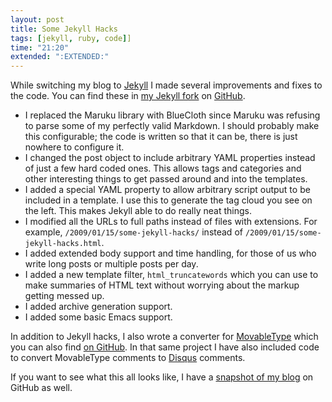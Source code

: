 ```yaml
---
layout: post
title: Some Jekyll Hacks
tags: [jekyll, ruby, code]]
time: "21:20"
extended: ":EXTENDED:"
---
```


While switching my blog to
[Jekyll](http://github.com/mojombo/jekyll/tree/master) I made several
improvements and fixes to the code.  You can find these in [my Jekyll
fork](http://github.com/metajack/jekyll/tree/master) on
[GitHub](http://github.com).

* I replaced the Maruku library with BlueCloth since Maruku was
  refusing to parse some of my perfectly valid Markdown.  I should
  probably make this configurable; the code is written so that it can
  be, there is just nowhere to configure it.
* I changed the post object to include arbitrary YAML properties
  instead of just a few hard coded ones.  This allows tags and
  categories and other interesting things to get passed around and
  into the templates.
* I added a special YAML property to allow arbitrary script output to
  be included in a template.  I use this to generate the tag cloud you
  see on the left.  This makes Jekyll able to do really neat things.
* I modified all the URLs to full paths instead of files with
  extensions.  For example, `/2009/01/15/some-jekyll-hacks/` instead
  of `/2009/01/15/some-jekyll-hacks.html`.
* I added extended body support and time handling, for those of us who
  write long posts or multiple posts per day.
* I added a new template filter, `html_truncatewords` which you can
  use to make summaries of HTML text without worrying about the markup
  getting messed up.
* I added archive generation support.
* I added some basic Emacs support.

In addition to Jekyll hacks, I also wrote a converter for
[MovableType](http://movabletype.org) which you can also find [on
GitHub](http://github.com/metajack/mt2jekyll/tree/master).  In that
same project I have also included code to convert MovableType comments
to [Disqus](http://disqus.com) comments.

If you want to see what this all looks like, I have a [snapshot of my
blog](http://github.com/metajack/metajack.im/tree/master) on GitHub as well.
